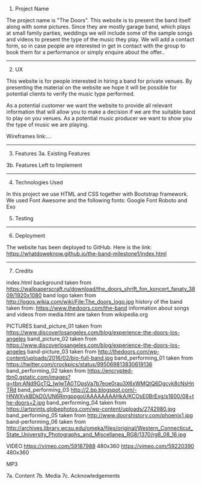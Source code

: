1. Project Name

The project name is "The Doors". This website is to present the band itself along with some pictures. 
Since they are mostly garage band, which plays at small family parties, weddings we will include some of the sample songs and videos to present the type of the music they play.
We will add a contact form, so in case people are interested in get in contact with the group to book them for a performance or simply enquire about the offer.. 

------------------------------------

2. UX

This website is for people interested in hiring a band for private venues.
By presenting the material on the website we hope it will be possible for potential clients to verify the music type performed.

As a potential customer we want the website to provide all relevant information that will allow you to make a decision if we are the suitable band to play on you venues.
As a potential music producer we want to show you the type of music we are playing.

Wireframes link:...

------------------------------------

3. Features
3a. Existing Features



3b. Features Left to Implement


------------------------------------

4. Technologies Used

In this project we use HTML and CSS together with Bootstrap framework. 
We used Font Awesome and the following fonts: Google Font Roboto and Exo

5. Testing

------------------------------------ 

6. Deployment

The website has been deployed to GitHub. Here is the link: https://whatdoweknow.github.io/the-band-milestone1/index.html

-------------------------------------

7. Credits

index.html background taken from https://wallpaperscraft.ru/download/the_doors_shrift_fon_koncert_fanaty_3809/1920x1080
band logo taken from http://logos.wikia.com/wiki/File:The_doors_logo.jpg
history of the band taken from: https://www.thedoors.com/the-band
information about songs and videos from media.html are taken from wikipedia.org

PICTURES
band_picture_01 taken from https://www.discoverlosangeles.com/blog/experience-the-doors-los-angeles
band_picture_02 taken from https://www.discoverlosangeles.com/blog/experience-the-doors-los-angeles
band-picture_03 taken from http://thedoors.com/wp-content/uploads/2016/02/bio-full-band.jpg
band_performing_01 taken from https://twitter.com/crockpics/status/995069813830619136
band_performing_02 taken from https://encrypted-tbn0.gstatic.com/images?q=tbn:ANd9GcTQ_IwlwTA0TOpsVa7b7eoe0rau3X6xWMQtQ6Dgcyk8cNsHnTRd
band_performing_03 http://2.bp.blogspot.com/-HNWXykBDkD0/UN6RmgppgoI/AAAAAAAAHkA/KCOsE0BrExg/s1600/08+the-doors+2.jpg
band_performing_04 taken from https://artprints.globephotos.com/wp-content/uploads/2742980.jpg
band_performing_05 taken from http://www.doorshistory.com/phoenix1.jpg
band-performing_06 taken from http://archives.library.wcsu.edu/omeka/files/original/Western_Connecticut_State_University_Photographs_and_Miscellanea_RG8/1370/rg8_08_16.jpg

VIDEO
https://vimeo.com/59187988 480x360
https://vimeo.com/59220390 480x360

MP3


7a. Content
7b. Media 
7c. Acknowledgements

